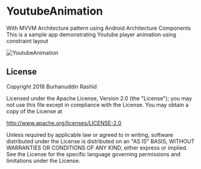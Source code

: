 # YoutubeAnimation
With MVVM Architecture pattern using Android Architecture Components This is a sample app demonstrating Youtube player animation using constraint layout 



![YoutubeAnimation](https://github.com/burhanrashid52/YoutubeAnimation/blob/master/gifs/animation_demo.gif)


## License
Copyright 2018 Burhanuddin Rashid

Licensed under the Apache License, Version 2.0 (the "License"); you may not use this file except in compliance with the License. You may obtain a copy of the License at

http://www.apache.org/licenses/LICENSE-2.0

Unless required by applicable law or agreed to in writing, software distributed under the License is distributed on an "AS IS" BASIS, WITHOUT WARRANTIES OR CONDITIONS OF ANY KIND, either express or implied. See the License for the specific language governing permissions and limitations under the License.
